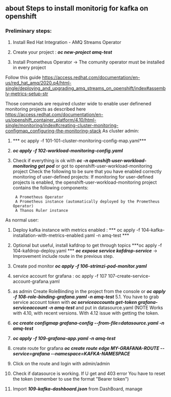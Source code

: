 ## about Steps to install monitorig for kafka on openshift

### Preliminary steps: 

1. Install Red Hat Integration - AMQ Streams Operator

2. Create your project : ***oc new-project amq-test***

3. Install Prometheus Operator -> The comunity operator must be installed in every project


Follow this guide https://access.redhat.com/documentation/en-us/red_hat_amq/2020.q4/html-single/deploying_and_upgrading_amq_streams_on_openshift/index#assembly-metrics-setup-str


Those commands are required cluster wide to enable user definened monitoring projects as described here https://access.redhat.com/documentation/en-us/openshift_container_platform/4.10/html-single/monitoring/index#creating-cluster-monitoring-configmap_configuring-the-monitoring-stack 
As cluster admin:

1. *** oc apply -f 101-101-cluster-monitoring-config-map.yaml***


2. ***oc apply -f 102-workload-monitoring-config.yaml*** 

3. Check if everything is ok with ***oc -n openshift-user-workload-monitoring get pod*** or got to openshift-user-workload-monitoring project
    Check the following to be sure that you have enabled correctly monitoring of user-defined projects:
    If monitoring for user-defined projects is enabled, the openshift-user-workload-monitoring project contains the following components:

        A Prometheus Operator
        A Prometheus instance (automatically deployed by the Prometheus Operator)
        A Thanos Ruler instance


As normal user:


1. Deploy kafka instance with metrics enabled : *** oc apply -f 104-kafka-installation-with-metrics-enabled.yaml -n amq-test ***

2. Optional but useful, install kafdrop to get through topics
    ***oc apply -f 104-kafdrop-deploy.yaml ***
    ***oc expose service kafdrop-service*** -> Improvement include route in the previous step.
3. Create  pod monitor ***oc apply -f 106-strimzi-pod-monitor.yaml***
4. service account for grafana : oc apply -f 107 107-create-service-account-grafana.yaml
5. as admin Create RoleBinding in the project from the console or ***oc apply -f 108-role-binding-grafana.yaml -n amq-test***
5.1. You have to grab service account token with ***oc serviceaccounts get-token grafana-serviceaccount -n amq-test*** and put in datasource.yaml (NOTE Works with 4.10, with recent versions. With 4.12 issue with getting the token.
6. ***oc create configmap grafana-config --from-file=datasource.yaml -n amq-test***
7. ***oc apply -f 109-grafana-app.yaml -n amq-test***
8. create route for grafana ***oc create route edge MY-GRAFANA-ROUTE --service=grafana --namespace=KAFKA-NAMESPACE***
9. Click on the route and login with admin/admin
10. Check if datasource is working. If U get and 403 error You have to reset the token (remember to use the format "Bearer token")
11. Import ***109-kafka-dashboard.json*** from DashBoard, manage


